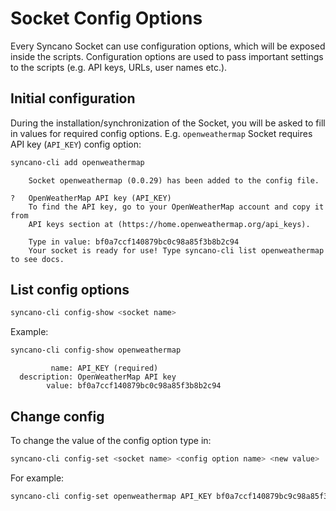 # Socket Config Options

Every Syncano Socket can use configuration options, which will be exposed inside the scripts. Configuration options are used to pass important settings to the scripts (e.g. API keys, URLs, user names etc.).

## Initial configuration

During the installation/synchronization of the Socket, you will be asked to fill in values for required config options. E.g. `openweathermap` Socket requires API key (`API_KEY`) config option:

```sh
syncano-cli add openweathermap
```

```
    Socket openweathermap (0.0.29) has been added to the config file.

?   OpenWeatherMap API key (API_KEY)
    To find the API key, go to your OpenWeatherMap account and copy it from
    API keys section at (https://home.openweathermap.org/api_keys).

    Type in value: bf0a7ccf140879bc0c98a85f3b8b2c94
    Your socket is ready for use! Type syncano-cli list openweathermap to see docs.
```

## List config options
```sh
syncano-cli config-show <socket name>
```

Example:
```sh
syncano-cli config-show openweathermap
```

```
         name: API_KEY (required)
  description: OpenWeatherMap API key
        value: bf0a7ccf140879bc0c98a85f3b8b2c94
```

## Change config

To change the value of the config option type in:
```sh
syncano-cli config-set <socket name> <config option name> <new value>
```

For example:
```sh
syncano-cli config-set openweathermap API_KEY bf0a7ccf140879bc9c98a85f3b8b2c94
```
